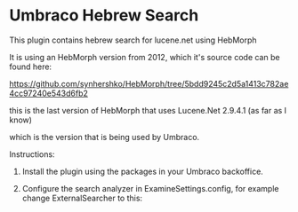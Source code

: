 # Umbraco Hebrew Search

This plugin contains hebrew search for lucene.net using HebMorph

It is using an HebMorph version from 2012, which it's source code can be found here:

https://github.com/synhershko/HebMorph/tree/5bdd9245c2d5a1413c782ae4cc97240e543d6fb2

this is the last version of HebMorph that uses Lucene.Net 2.9.4.1 (as far as I know)

which is the version that is being used by Umbraco.

Instructions:

1) Install the plugin using the packages in your Umbraco backoffice.

2) Configure the search analyzer in ExamineSettings.config, for example change ExternalSearcher to this:

<add name="ExternalSearcher" type="UmbracoExamine.UmbracoExamineSearcher, UmbracoExamine" analyzer="Lucene.Net.Analysis.Hebrew.MorphAnalyzer, Lucene.Net.Hebrew" />
